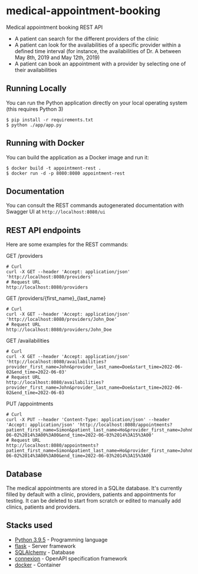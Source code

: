 # medical-appointment-booking
Medical appointment booking REST API

- A patient can search for the different providers of the clinic 
- A patient can look for the availabilities of a specific provider within a defined time interval (for instance, the availabilities of Dr. A between May 8th, 2019 and May 12th, 2019) 
- A patient can book an appointment with a provider by selecting one of their availabilities 

## Running Locally
You can run the Python application directly on your local operating system (this requires Python 3)
```
$ pip install -r requirements.txt
$ python ./app/app.py
```

## Running with Docker

You can build the application as a Docker image and run it:
```
$ docker build -t appointment-rest .
$ docker run -d -p 8080:8080 appointment-rest
```

## Documentation
You can consult the REST commands autogenerated documentation with Swagger UI at ``http://localhost:8080/ui``

## REST API endpoints

Here are some examples for the REST commands:

GET /providers
```
# Curl
curl -X GET --header 'Accept: application/json' 'http://localhost:8080/providers'
# Request URL
http://localhost:8080/providers
```

GET /providers/{first_name}_{last_name}
```
# Curl
curl -X GET --header 'Accept: application/json' 'http://localhost:8080/providers/John_Doe'
# Request URL
http://localhost:8080/providers/John_Doe
```

GET /availabilities
```
# Curl
curl -X GET --header 'Accept: application/json' 'http://localhost:8080/availabilities?provider_first_name=John&provider_last_name=Doe&start_time=2022-06-02&end_time=2022-06-03'
# Request URL
http://localhost:8080/availabilities?provider_first_name=John&provider_last_name=Doe&start_time=2022-06-02&end_time=2022-06-03
```

PUT /appointments
```
# Curl
curl -X PUT --header 'Content-Type: application/json' --header 'Accept: application/json' 'http://localhost:8080/appointments?patient_first_name=Simon&patient_last_name=Ho&provider_first_name=John&provider_last_name=Doe&start_time=2022-06-02%2014%3A00%3A00&end_time=2022-06-03%2014%3A15%3A00'
# Request URL
http://localhost:8080/appointments?patient_first_name=Simon&patient_last_name=Ho&provider_first_name=John&provider_last_name=Doe&start_time=2022-06-02%2014%3A00%3A00&end_time=2022-06-03%2014%3A15%3A00
```

## Database
The medical appointments are stored in a SQLite database. It's currently filled by default with a clinic, providers, patients and appointments for testing. It can be deleted to start from scratch or edited to manually add clinics, patients and providers.

## Stacks used
* [Python 3.9.5](https://www.python.org/downloads/release/python-395/) - Programming language
* [flask](https://github.com/pallets/flask) - Server framework
* [SQLAlchemy](https://flask-sqlalchemy.palletsprojects.com/en/2.x/) - Database
* [connexion](https://github.com/spec-first/connexion) - OpenAPI specification framework
* [docker](https://www.docker.com/products/docker-desktop/) - Container
